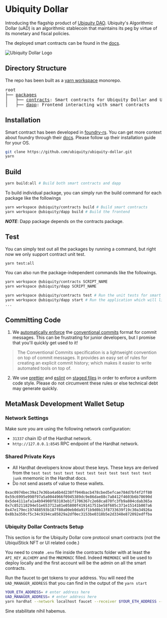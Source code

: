 # Ubiquity Dollar

Introducing the flagship product of [Ubiquity DAO](https://ubq.fi/). Ubiquity's Algorithmic Dollar (uAD) is an algorithmic stablecoin that maintains its peg by virtue of its monetary and fiscal policies.

The deployed smart contracts can be found in the [docs](https://dao.ubq.fi/smart-contracts).

![Ubiquity Dollar Logo](https://user-images.githubusercontent.com/4975670/153777249-527395c0-0c52-4731-8b0a-77b7885fafda.png)

## Directory Structure

The repo has been built as a [yarn workspace](https://yarnpkg.com/features/workspaces) monorepo.

<pre>
root
├── <a href="./packages">packages</a>
│   ├── <a href="./packages/contracts">contracts</a>: Smart contracts for Ubiquity Dollar and UbiquitiStick
│   ├── <a href="./packages/dapp">dapp</a>: Frontend interacting with smart contracts 
</pre>

## Installation

Smart contract has been developed in [foundry-rs](https://github.com/foundry-rs/foundry). You can get more context about foundry through their [docs](https://book.getfoundry.sh/). Please follow up their installation guide for your OS.

```bash
git clone https://github.com/ubiquity/ubiquity-dollar.git
yarn
```

## Build

```bash
yarn build:all # Build both smart contracts and dapp
```

To build individual package, you can simply run the build command for each package like the followings

```bash
yarn workspace @ubiquity/contracts build # Build smart contracts
yarn workspace @ubiquity/dapp build # Build the frontend
```

**_NOTE_**: Dapp package depends on the contracts package.

## Test

You can simply test out all the packages by running a command, but right now we only support contract unit test.

```bash
yarn test:all
```

You can also run the package-independent commands like the followings.

```bash
yarn workspace @ubiquity/contracts SCRIPT_NAME
yarn workspace @ubiquity/dapp SCRIPT_NAME

yarn workspace @ubiquity/contracts test # Run the unit tests for smart contracts
yarn workspace @ubiquity/dapp start # Run the application which will listen in http://localhost:3000
...

```

## Committing Code

1. We [automatically enforce](https://github.com/conventional-changelog/commitlint) the [conventional commits](https://www.conventionalcommits.org/en/v1.0.0/) format for commit messages. This can be frustrating for junior developers, but I promise that you'll quickly get used to it!

> The Conventional Commits specification is a lightweight convention on top of commit messages. It provides an easy set of rules for creating an explicit commit history; which makes it easier to write automated tools on top of.

2. We use [prettier](https://github.com/prettier/prettier) and [eslint](https://github.com/eslint/eslint) on [staged files](https://github.com/okonet/lint-staged) in order to enforce a uniform code style. Please do not circumvent these rules or else technical debt may generate quickly.

## MetaMask Development Wallet Setup

### Network Settings

Make sure you are using the following network configuration:

- `31337` chain ID of the Hardhat network.
- `http://127.0.0.1:8545` RPC endpoint of the Hardhat network.

### Shared Private Keys

- All Hardhat developers know about these keys. These keys are derived from the `test test test test test test test test test test test junk` mnemonic in the Hardhat docs.
- Do not send assets of value to these wallets.

```
0xac0974bec39a17e36ba4a6b4d238ff944bacb478cbed5efcae784d7bf4f2ff80
0x59c6995e998f97a5a0044966f0945389dc9e86dae88c7a8412f4603b6b78690d
0x5de4111afa1a4b94908f83103eb1f1706367c2e68ca870fc3fb9a804cdab365a
0x7c852118294e51e653712a81e05800f419141751be58f605c371e15141b007a6
0x47e179ec197488593b187f80a00eb0da91f1b9d0b13f8733639f19c30a34926a
0x8b3a350cf5c34c9194ca85829a2df0ec3153be0318b5e2d3348e872092edffba
```

### Ubiquity Dollar Contracts Setup

This section is for the Ubiquity Dollar core protocol smart contracts (not the UbiquiStick NFT or UI related code.)

You need to create `.env` file inside the contracts folder with at least the `API_KEY_ALCHEMY` and the `MNEMONIC` filled. Indeed `MNEMONIC` will be used to deploy locally and the first account will be the admin on all the smart contracts.

Run the faucet to get tokens to your address. You will need the `UAD_MANAGER_ADDRESS` that you can find in the output of the `yarn start`

```bash
YOUR_ETH_ADDRESS= # enter address here
UAD_MANAGER_ADDRESS= # enter address here
yarn hardhat --network localhost faucet --receiver $YOUR_ETH_ADDRESS --manager $UAD_MANAGER_ADDRESS
```

Sine stabilitate nihil habemus.

